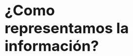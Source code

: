 # <span style="color:green"> <font size = 10 > <a id="clase2">  ¿Como representamos la información?</a></font> </span> <!-- {docsify-ignore} --> 


